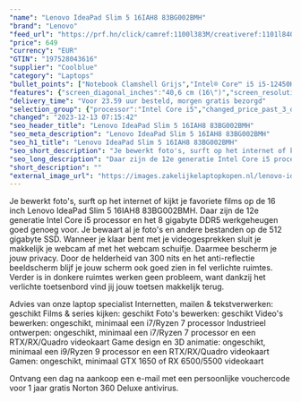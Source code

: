 ```yaml
---
"name": "Lenovo IdeaPad Slim 5 16IAH8 83BG002BMH"
"brand": "Lenovo"
"feed_url": "https://prf.hn/click/camref:1100l383M/creativeref:1101l84031/destination:https%3A%2F%2Fwww.coolblue.nl%2Fproduct%2F926576"
"price": 649
"currency": "EUR"
"GTIN": "197528043616"
"supplier": "Coolblue"
"category": "Laptops"
"bullet_points": ["Notebook Clamshell Grijs","Intel® Core™ i5 i5-12450H","40,6 cm (16\") WUXGA 1920 x 1200 Pixels IPS LED backlight 16:10","8 GB LPDDR5-SDRAM 4800 MHz","512 GB SSD","Intel® UHD Graphics","Wi-Fi 6E (802.11ax) Bluetooth 5.1","Lithium-Polymeer (LiPo) 56,6 Wh 9,38 uur 65 W","Windows 11 Home 64-bit"]
"features": {"screen_diagonal_inches":"40,6 cm (16\")","screen_resolution":"1920 x 1200 Pixels","processor_family":"Intel® Core™ i5","memory_size":"8 GB","memory_type":"LPDDR5-SDRAM","total_storage_space":"512 GB","operating_system":"Windows 11 Home","battery_capacity":"56,6 Wh","width":"356 mm","depth":"251 mm","height":"16,9 mm","weight":"1,89 kg"}
"delivery_time": "Voor 23.59 uur besteld, morgen gratis bezorgd"
"selection_group": {"processor":"Intel Core i5","changed_price_past_3_days":false,"product_family":"IdeaPad"}
"changed": "2023-12-13 07:15:42"
"seo_header_title": "Lenovo IdeaPad Slim 5 16IAH8 83BG002BMH"
"seo_meta_description": "Lenovo IdeaPad Slim 5 16IAH8 83BG002BMH"
"seo_h1_title": "Lenovo IdeaPad Slim 5 16IAH8 83BG002BMH"
"seo_short_description": "Je bewerkt foto's, surft op het internet of kijkt je favoriete films op de 16 inch Lenovo IdeaPad Slim 5 16IAH8 83BG002BMH."
"seo_long_description": "Daar zijn de 12e generatie Intel Core i5 processor en het 8 gigabyte DDR5 werkgeheugen goed genoeg voor. Je bewaart al je foto's en andere bestanden op de 512 gigabyte SSD. Wanneer je klaar bent met je videogesprekken sluit je makkelijk je webcam af met het webcam schuifje. Daarmee bescherm je jouw privacy. Door de helderheid van 300 nits en het anti-reflectie beeldscherm blijf je jouw scherm ook goed zien in fel verlichte ruimtes. Verder is in donkere ruimtes werken geen probleem, want dankzij het verlichte toetsenbord vind jij jouw toetsen makkelijk terug. \r\n\r\nAdvies van onze laptop specialist\r\nInternetten, mailen & tekstverwerken: geschikt\r\nFilms & series kijken: geschikt\r\nFoto's bewerken: geschikt\r\nVideo's bewerken: ongeschikt, minimaal een i7/Ryzen 7 processor\r\nIndustrieel ontwerpen: ongeschikt, minimaal een i7/Ryzen 7 processor en een RTX/RX/Quadro videokaart\r\nGame design en 3D animatie: ongeschikt, minimaal een i9/Ryzen 9 processor en een RTX/RX/Quadro videokaart\r\nGamen: ongeschikt, minimaal GTX 1650 of RX 6500/5500 videokaart\r\n \r\nOntvang een dag na aankoop een e-mail met een persoonlijke vouchercode voor 1 jaar gratis Norton 360 Deluxe antivirus."
"short_description": ""
"external_image_url": "https://images.zakelijkelaptopkopen.nl/lenovo-ideapad-slim-5-16iah8-83bg002bmh.webp"
---
```


Je bewerkt foto's, surft op het internet of kijkt je favoriete films op de 16 inch Lenovo IdeaPad Slim 5 16IAH8 83BG002BMH. Daar zijn de 12e generatie Intel Core i5 processor en het 8 gigabyte DDR5 werkgeheugen goed genoeg voor. Je bewaart al je foto's en andere bestanden op de 512 gigabyte SSD. Wanneer je klaar bent met je videogesprekken sluit je makkelijk je webcam af met het webcam schuifje. Daarmee bescherm je jouw privacy. Door de helderheid van 300 nits en het anti-reflectie beeldscherm blijf je jouw scherm ook goed zien in fel verlichte ruimtes. Verder is in donkere ruimtes werken geen probleem, want dankzij het verlichte toetsenbord vind jij jouw toetsen makkelijk terug.

Advies van onze laptop specialist
Internetten, mailen & tekstverwerken: geschikt
Films & series kijken: geschikt
Foto's bewerken: geschikt
Video's bewerken: ongeschikt, minimaal een i7/Ryzen 7 processor
Industrieel ontwerpen: ongeschikt, minimaal een i7/Ryzen 7 processor en een RTX/RX/Quadro videokaart
Game design en 3D animatie: ongeschikt, minimaal een i9/Ryzen 9 processor en een RTX/RX/Quadro videokaart
Gamen: ongeschikt, minimaal GTX 1650 of RX 6500/5500 videokaart
 
Ontvang een dag na aankoop een e-mail met een persoonlijke vouchercode voor 1 jaar gratis Norton 360 Deluxe antivirus.